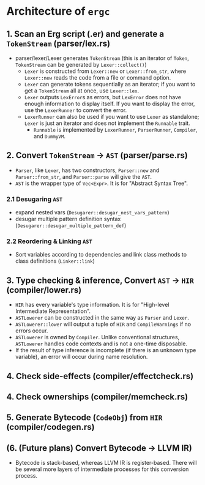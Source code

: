 # Architecture of `ergc`

## 1. Scan an Erg script (.er) and generate a `TokenStream` (parser/lex.rs)

* parser/lexer/Lexer generates `TokenStream` (this is an iterator of `Token`, `TokenStream` can be generated by `Lexer::collect()`)
  * `Lexer` is constructed from `Lexer::new` or `Lexer::from_str`, where `Lexer::new` reads the code from a file or command option.
  * `Lexer` can generate tokens sequentially as an iterator; if you want to get a `TokenStream` all at once, use `Lexer::lex`.
  * `Lexer` outputs `LexError`s as errors, but `LexError` does not have enough information to display itself. If you want to display the error, use the `LexerRunner` to convert the error.
  * `LexerRunner` can also be used if you want to use `Lexer` as standalone; `Lexer` is just an iterator and does not implement the `Runnable` trait.
    * `Runnable` is implemented by `LexerRunner`, `ParserRunner`, `Compiler`, and `DummyVM`.

## 2. Convert `TokenStream` -> `AST` (parser/parse.rs)

* `Parser`, like `Lexer`, has two constructors, `Parser::new` and `Parser::from_str`, and `Parser::parse` will give the `AST`.
* `AST` is the wrapper type of `Vec<Expr>`. It is for "Abstract Syntax Tree".

### 2.1 Desugaring `AST`

* expand nested vars (`Desugarer::desugar_nest_vars_pattern`)
* desugar multiple pattern definition syntax (`Desugarer::desugar_multiple_pattern_def`)

### 2.2 Reordering & Linking `AST`

* Sort variables according to dependencies and link class methods to class definitions (`Linker::link`)

## 3. Type checking & inference, Convert `AST` -> `HIR` (compiler/lower.rs)

* `HIR` has every variable's type information. It is for "High-level Intermediate Representation".
* `ASTLowerer` can be constructed in the same way as `Parser` and `Lexer`.
* `ASTLowerer::lower` will output a tuple of `HIR` and `CompileWarnings` if no errors occur.
* `ASTLowerer` is owned by `Compiler`. Unlike conventional structures, `ASTLowerer` handles code contexts and is not a one-time disposable.
* If the result of type inference is incomplete (if there is an unknown type variable), an error will occur during name resolution.

## 4. Check side-effects (compiler/effectcheck.rs)

## 4. Check ownerships (compiler/memcheck.rs)

## 5. Generate Bytecode (`CodeObj`) from `HIR` (compiler/codegen.rs)

## (6. (Future plans) Convert Bytecode -> LLVM IR)

* Bytecode is stack-based, whereas LLVM IR is register-based.
  There will be several more layers of intermediate processes for this conversion process.
